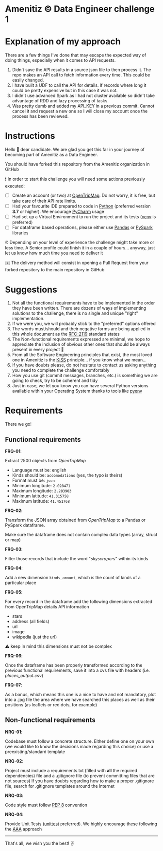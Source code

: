 # Amenitiz © Data Engineer challenge 1

# Explanation of my approach
There are a few things I've done that may escape the expected way of doing things, especially when it comes to API requests.
1. Didn't save the API results in a source json file to then process it. The repo makes an API call to fetch information every time. This could be easily changed.
2. I have built a UDF to call the API for details. If records where long it could be pretty expensive but in this case it was not.
3. I didn't use advanced Spark as I had not cluster available so didn't take advantage of RDD and lazy processing of tasks. 
4. Was pretty dumb and added my API_KEY in a previous commit. Cannot cancel it and request a new one so I will close my account once the process has been reviewed.


# Instructions
Hello :wave: dear candidate. We are glad you get this far in your journey of becoming part of Amenitiz as a Data Engineer.

You should have forked this repository from the Amenitiz organization in GitHub

:exclamation: In order to start this challenge you will need some actions previously executed:
- [ ] Create an account (or two) at [OpenTripMap](https://opentripmap.io/product). Do not worry, it is free, but take 
care of their API rate limits.
- [ ] Had your favourite IDE prepared to code in [Python](https://www.python.org/downloads/release/python-3716/) 
(preferred version **3.7** or higher). We encourage [PyCharm](https://www.jetbrains.com/pycharm/) usage
- [ ] Had set up a Virtual Environment to run the project and its tests ([venv](https://docs.python.org/3/library/venv.html) 
is preferred)
- [ ] For dataframe based operations, please either use [Pandas](https://pypi.org/project/pandas/) or 
[PySpark](https://pypi.org/project/pyspark/) libraries

:alarm_clock: Depending on your level of experience the challenge might take more or less time. A Senior profile could finish it in
a couple of hours... anyway, just let us know how much time you need to deliver it

:envelope: The delivery method will consist in opening a Pull Request from your forked repository to the main repository in GitHub

# Suggestions

1. Not all the functional requirements have to be implemented in the order they have been written. There are dozens of ways
of implementing solutions to the challenge, there is no single and unique "right" implementation. 
2. If we were you, we will probably stick to the "preferred" options offered
3. The words must/should and their negative forms are being applied in this whole document as the [RFC-2119](https://www.ietf.org/rfc/rfc2119.txt) standard states
4. The Non-functional requirements expressed are minimal, we hope to appreciate the inclusion of obvious other ones 
that should be always present in every project :eyes:
5. From all the Software Engineering principles that exist, the most loved one in Amenitiz is the
[KISS](https://en.wikipedia.org/wiki/KISS_principle) principle... if you know what we mean...
6. If you have doubts please, do not hesitate to contact us asking anything you need to complete the challenge comfortably
7. How you use git (commit messages, branches, etc.) is something we are going to check, try to be coherent and tidy
8. Just in case, we let you know you can have several Python versions available within your Operating System thanks to tools like [pyenv](https://github.com/pyenv/pyenv)

# Requirements
There we go!

## Functional requirements
**FRQ-01**: 

Extract 2500 objects from *OpenTripMap*
  - Language must be: english
  - Kinds should be: `accomodations` (yes, the typo is theirs) 
  - Format must be: `json` 
  - Minimum longitude: `2.028471` 
  - Maximum longitude: `2.283903` 
  - Minimum latitude: `41.315758` 
  - Maximum latitude: `41.451768`
  
**FRQ-02**: 
  
Transform the JSON array obtained from *OpenTripMap* to a Pandas or PySpark dataframe.

Make sure the dataframe does not contain complex data types (array, struct or map)

**FRQ-03**:

Filter those records that include the word "*skyscrapers*" within its kinds

**FRQ-04**:

Add a new dimension `kinds_amount`, which is the count of kinds of a particular place

**FRQ-05**:

For every record in the dataframe add the following dimensions extracted from OpenTripMap details API information 

- stars
- address (all fields)
- url
- image
- wikipedia (just the url)

:warning: keep in mind this dimensions must not be complex

**FRQ-06**:

Once the dataframe has been properly transformed according to the previous functional requirements,
save it into a cvs file with headers (i.e. *places_output.csv*)

**FRQ-07**:

As a bonus, which means this one is a nice to have and not mandatory, plot into a .jpg file the area where we have 
searched this places as well as their positions (as leaflets or red dots, for example) 


## Non-functional requirements

**NRQ-01**:

Codebase must follow a concrete structure. Either define one on your own (we would like to know the decisions made 
regarding this choice) or use a preexisting/standard template 

**NRQ-02**:

Project must include a requirements.txt (filled with **all** the required dependencies) file and a .gitignore file 
(to prevent committing files that are not sources) 
If you have doubts regarding how to make a proper .gitignore file, search for .gitignore templates around the Internet

**NRQ-03**:

Code style must follow [PEP 8](https://peps.python.org/pep-0008/) convention

**NRQ-04**:

Provide Unit Tests ([unittest](https://docs.python.org/3/library/unittest.html) preferred). We highly encourage these 
following the [AAA](https://jamescooke.info/arrange-act-assert-pattern-for-python-developers.html) approach

---

That's all, we wish you the best! :v: